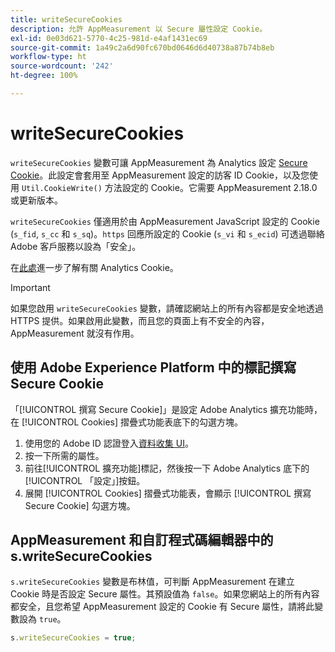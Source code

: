 ```yaml
---
title: writeSecureCookies
description: 允許 AppMeasurement 以 Secure 屬性設定 Cookie。
exl-id: 0e03d621-5770-4c25-981d-e4af1431ec69
source-git-commit: 1a49c2a6d90fc670bd0646d6d40738a87b74b8eb
workflow-type: ht
source-wordcount: '242'
ht-degree: 100%

---
```


# writeSecureCookies

`writeSecureCookies` 變數可讓 AppMeasurement 為 Analytics 設定 [Secure Cookie](https://en.wikipedia.org/wiki/Secure_cookie)。此設定會套用至 AppMeasurement 設定的訪客 ID Cookie，以及您使用 `Util.CookieWrite()` 方法設定的 Cookie。它需要 AppMeasurement 2.18.0 或更新版本。

`writeSecureCookies` 僅適用於由 AppMeasurement JavaScript 設定的 Cookie (`s_fid`, `s_cc` 和 `s_sq`)。`https` 回應所設定的 Cookie (`s_vi` 和 `s_ecid`) 可透過聯絡 Adobe 客戶服務以設為「安全」。

在[此處](https://experienceleague.adobe.com/docs/core-services/interface/administration/ec-cookies/cookies-analytics.html)進一步了解有關 Analytics Cookie。

>[!IMPORTANT]
>
> 如果您啟用 `writeSecureCookies` 變數，請確認網站上的所有內容都是安全地透過 HTTPS 提供。如果啟用此變數，而且您的頁面上有不安全的內容，AppMeasurement 就沒有作用。

## 使用 Adobe Experience Platform 中的標記撰寫 Secure Cookie

「[!UICONTROL 撰寫 Secure Cookie]」是設定 Adobe Analytics 擴充功能時，在 [!UICONTROL Cookies] 摺疊式功能表底下的勾選方塊。

1. 使用您的 Adobe ID 認證登入[資料收集 UI](https://experience.adobe.com/data-collection)。
2. 按一下所需的屬性。
3. 前往[!UICONTROL 擴充功能]標記，然後按一下 Adobe Analytics 底下的[!UICONTROL 「設定」]按鈕。
4. 展開 [!UICONTROL Cookies] 摺疊式功能表，會顯示 [!UICONTROL 撰寫 Secure Cookie] 勾選方塊。

## AppMeasurement 和自訂程式碼編輯器中的 s.writeSecureCookies

`s.writeSecureCookies` 變數是布林值，可判斷 AppMeasurement 在建立 Cookie 時是否設定 Secure 屬性。其預設值為 `false`。如果您網站上的所有內容都安全，且您希望 AppMeasurement 設定的 Cookie 有 Secure 屬性，請將此變數設為 `true`。

```js
s.writeSecureCookies = true;
```

